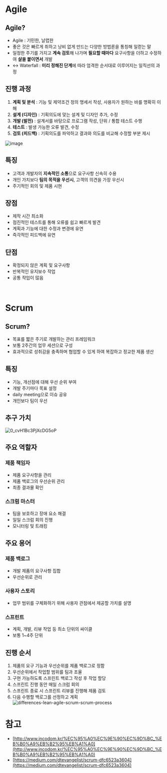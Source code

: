 # Agile

## Agile?

- Agile : 기민한, 날렵한
- 좋은 것은 빠르게 취하고 낭비 없게 만드는 다양한 방법론을 통칭해 일컫는 말
- 일정한 주기를 가지고 **계속 검토**해 나가며 **필요할 때마다** 요구사항을 더하고 수정하여 **살을 붙이면서** 개발
- <-> Waterfall : **미리 정해진 단계**에 따라 엄격한 순서대로 이루어지는 일직선의 과정

## 진행 과정

1. **계획 및 분석** : 기능 및 제약조건 정의 명세서 작성, 사용자가 원하는 바를 명확히 이해
2. **설계 (디자인)** : 기획의도에 맞는 설계 및 디자인 추가, 수정
3. **개발 (발전)** : 설계서를 바탕으로 프로그램 작성, 단위 / 통합 테스트 수행
4. **테스트** : 발생 가능한 오류 발견, 수정
5. **검토 (피드백)** : 기획의도를 파악하고 결과와 의도를 비교해 수정할 부분 제시

![image](https://user-images.githubusercontent.com/77713203/172093137-c406b18c-ea71-4cd1-96e4-3910a137d9ee.png)


## 특징
- 고객과 개발자의 **지속적인 소통**으로 요구사항 신속히 수용
- 개인 가치보다 **팀의 목적을 우선시**, 고객의 의견을 가장 우선시
- 주기적인 회의 및 제품 시현

## 장점
- 제작 시간 최소화
- 점진적인 테스트를 통해 오류를 쉽고 빠르게 발견
- 계획과 기능에 대한 수정과 변경에 유연
- 즉각적인 피드백에 유연

## 단점
- 확정되지 않은 계획 및 요구사항
- 반복적인 유지보수 작업
- 공통 작업이 많음

<br>

# Scrum

## Scrum?
- 목표를 짧은 주기로 개발하는 관리 프레임워크
- 보통 2주간의 업무 세션으로 구성
- 효과적으로 성취감을 충족하며 협업할 수 있게 하여 복잡하고 정교한 제품 생산

## 특징
- 기능, 개선점에 대해 우선 순위 부여
- 개발 주기마다 목표 설정
- daily meeting으로 이슈 공유
- 개인보다 팀이 우선

## 추구 가치

![0_cvH1Bc3PjXcDG5oP](https://user-images.githubusercontent.com/77713203/172094043-35cb23f4-7a3b-4f94-a989-871b32314f13.png)

## 주요 역할자
### 제품 책임자
- 제품 요구사항을 관리
- 제품 백로그의 우선순위 관리
- 최종 결과물 확인

### 스크럼 마스터
- 팀을 보호하고 장애 요소 해결
- 일일 스크럼 회의 진행
- 모니터링 및 트래킹

## 주요 용어
### 제품 백로그
- 개발 제품의 요구사항 집합
- 우선순위로 관리

### 사용자 스토리
- 업무 범위를 구체화하기 위해 사용자 관점에서 제공할 가치를 설명

### 스프린트
- 계획, 개발, 리뷰 작업 등 최소 단위의 싸이클
- 보통 1~4주 단위

## 진행 순서
1. 제품의 요구 기능과 우선순위를 제품 백로그로 정함
2. 우선순위에서 작업할 범위를 팀과 조율
3. 구현 가능하도록 스프린트 백로그 작성 후 작업 할당
4. 스프린트 진행 동안 매일 스크럼 회의
5. 스프린트 종료 시 스프린트 리뷰를 진행해 제품 검토
6. 다음 수행할 백로그를 선정하고 계획
![differences-lean-agile-scrum-scrum-process](https://user-images.githubusercontent.com/77713203/172094940-19c406af-928c-4138-9b09-6f27685b52b7.jpg)

# 참고
- [http://www.incodom.kr/%EC%95%A0%EC%9E%90%EC%9D%BC_%EB%B0%A9%EB%B2%95%EB%A1%A0](http://www.incodom.kr/%EC%95%A0%EC%9E%90%EC%9D%BC_%EB%B0%A9%EB%B2%95%EB%A1%A0)
- [https://medium.com/dtevangelist/scrum-dfc6523a3604](https://medium.com/dtevangelist/scrum-dfc6523a3604)
